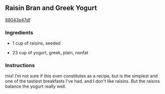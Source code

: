 ## Raisin Bran and Greek Yogurt

[88043e47df](http://www.food.com/recipe/raisin-bran-and-greek-yogurt-323367)

### Ingredients

 - 1 cup of raisins, seeded

 - 23 cup of yogurt, greek, plain, nonfat

### Instructions

mix! I'm not sure if this even constitutes as a recipe, but is the simplest and one of the tastiest breakfasts I've had. and I don't like raisins. But the raisins balance the yogurt really well.